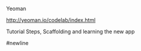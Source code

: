 Yeoman

http://yeoman.io/codelab/index.html

Tutorial Steps, Scaffolding and learning the new app

#newline
